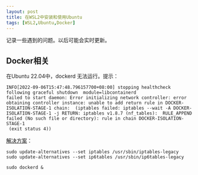 ```yaml
---
layout: post
title: 在WSL2中安装和使用Ubuntu
tags: [WSL2,Ubuntu,Docker]
---
```


记录一些遇到的问题。以后可能会实时更新。

<!--break-->

## Docker相关

在Ubuntu 22.04中，dockerd 无法运行。提示：

```
INFO[2022-09-06T15:47:48.796157700+08:00] stopping healthcheck following graceful shutdown  module=libcontainerd
failed to start daemon: Error initializing network controller: error obtaining controller instance: unable to add return rule in DOCKER-ISOLATION-STAGE-1 chain:  (iptables failed: iptables --wait -A DOCKER-ISOLATION-STAGE-1 -j RETURN: iptables v1.8.7 (nf_tables):  RULE_APPEND failed (No such file or directory): rule in chain DOCKER-ISOLATION-STAGE-1
 (exit status 4))
```

[解决方案](https://github.com/microsoft/WSL/issues/6655#issuecomment-1142933322)：

```
sudo update-alternatives --set iptables /usr/sbin/iptables-legacy
sudo update-alternatives --set ip6tables /usr/sbin/ip6tables-legacy

sudo dockerd &
```
